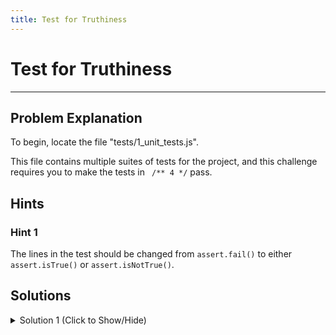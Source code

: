 ```yaml
---
title: Test for Truthiness
---
```

# Test for Truthiness

---
## Problem Explanation
To begin, locate the file "tests/1_unit_tests.js".

This file contains multiple suites of tests for the project, and this challenge requires you to make the tests in ``` /** 4 */``` pass.

## Hints

### Hint 1

The lines in the test should be changed from `assert.fail()` to either `assert.isTrue()` or `assert.isNotTrue()`.

## Solutions

<details><summary>Solution 1 (Click to Show/Hide)</summary>

```js
/** 4 - Use assert.isTrue() or assert.isNotTrue() to make the tests pass. **/
// .isTrue(true) and .isNotTrue(everything else) will pass.
// .isFalse() and .isNotFalse() also exist.
test('#isTrue, #isNotTrue', function() {
  assert.isTrue(true, 'true is true');
  assert.isTrue(!!'double negation', 'double negation of a truthy is true');
  assert.isNotTrue(
    { value: 'truthy' },
    'A truthy object is NOT TRUE (neither is false...)'
  );
});
```
</details>